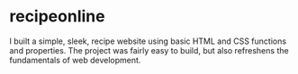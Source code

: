 # recipeonline
I built a simple, sleek, recipe website using basic HTML and CSS functions and properties. The project was fairly easy to build, but also refreshens the fundamentals of web development. 
